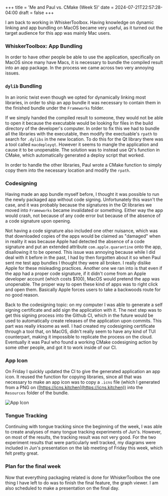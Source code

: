 +++
title = 'Me and Paul vs. CMake (Week 5)'
date = 2024-07-21T22:57:28-04:00
draft = false 
+++

I am back to working in WhiskerToolbox. Having knowledge on dynamic linking and app bundling on MacOS became very useful, as it turned out the target audience for this app was mainly Mac users.
<!--more-->

### WhiskerToolbox: App Bundling
In order to have other people be able to use the application, specifically on MacOS since many have Macs, it is necessary to bundle the compiled result into an app package. In the process we came across two very annoying issues.

### `dylib` Bundling
In an ironic twist even though we opted for dynamically linking most libraries, in order to ship an app bundle it was necessary to contain them in the finished bundle under the `Frameworks` folder. 

If we simply handed the compiled result to someone, they would not be able to open it because the executable would be looking for files in the build directory of the developer's computer. In order to fix this we had to bundle all the libraries with the executable, then modify the exectuable's `rpath` to search for `.dylibs` in the new location. To do this for the Qt library there was a tool called `macdeployqt`. However it seems to mangle the application and cause it to be unopenable. The solution was to instead use Qt's function in CMake, which automatically generated a deploy script that worked.

In order to handle the other libraries, Paul wrote a CMake function to simply copy them into the necessary location and modify the `rpath`.

### Codesigning
Having made an app bundle myself before, I thought it was possible to run the newly packaged app without code signing. Unfortunately this wasn't the case, and it was probably because the signatures in the Qt libraries we moved into `Frameworks` became invalidated or something. Either way the app would crash, not because of any code error but because of the absence of a code signature upon opening.

Not having a code signature also included one other nuisance, which was that downloaded copies of the apps would be claimed as "damaged" when in reality it was because Apple had detected the absence of a code signature and put an extended attribute `com.apple.quarantine` onto the app, disallowing it to be opened. This issue was annoying because while I did deal with it before in the past, I had by then forgotten about it so when Paul sent me test app bundles I thought they were all broken. I really dislike Apple for these misleading practices. Another one we ran into is that even if the app had a proper code signature, if it didn't come from an Apple developer account (which costs $100), MacOS would pretend the app was unopenable. The proper way to open these kind of apps was to right click and open them. Basically Apple forces users to take a backwoods route for no good reason.

Back to the codesigning topic: on my computer I was able to generate a self signing certificate and add sign the application with it. The next step was to get this signing process into the Github CI, which in the future would be used to automatically create releases of the application upon commits. This part was really irksome as well. I had created my codesigning certificate through a tool that, on MacOS, didn't really seem to have any kind of TUI counterpart, making it impossible to replicate the process on the cloud. Eventually it was Paul who found a working CMake codesigning action by some other people, and got it to work inside of our CI.

### App Icon
On Friday I quickly updated the CI to give the generated application an app icon. It reused the function for copying libraries, since all that was necessary to make an app icon was to copy a `.icns` file (which I generated from a PNG on ([https://icns.kitchen](https://icns.kitchen)) into the `Resources` folder of the bundle.

![App Icon](/images/appicon2.png)

### Tongue Tracking
Continuing with tongue tracking since the beginning of the week, I was able to create analyses of many tongue tracking experiments of Jun's. However, on most of the results, the tracking result was not very good. For the two experiment results that were particularly well tracked, my diagrams were included in Jun's presentation on the lab meeting of Friday this week, which felt pretty great.

### Plan for the final week
Now that everything packaging related is done for WhiskerToolbox the one thing I have left to do was to finish the final feature, the graph viewer. I am also scheduled to make a presentation on the final day.